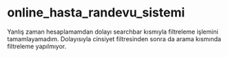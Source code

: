 # online_hasta_randevu_sistemi

Yanlış zaman hesaplamamdan dolayı searchbar kısmıyla filtreleme işlemini tamamlayamadım.
Dolayısıyla cinsiyet filtresinden sonra da arama kısmında filtreleme yapılmıyor.